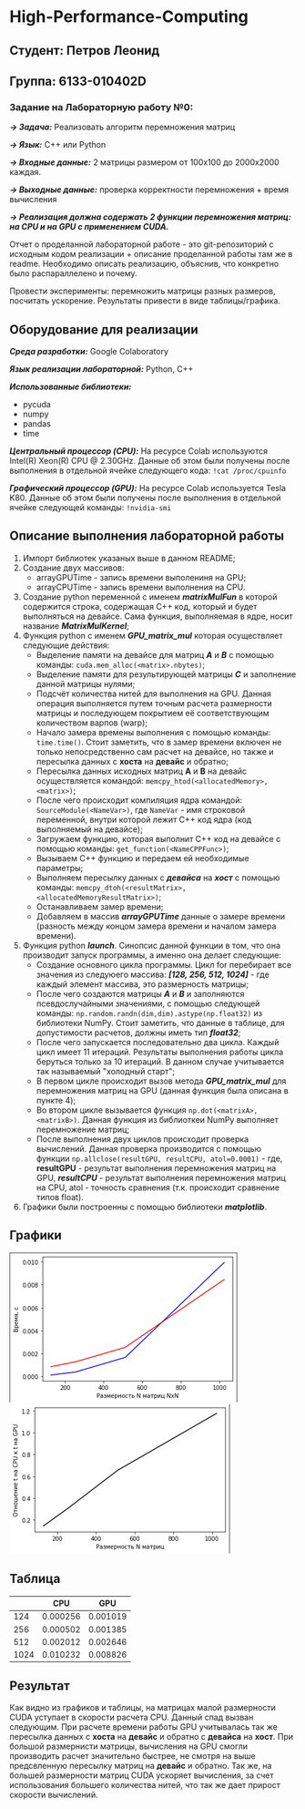 # High-Performance-Computing

## **Студент:** Петров Леонид
## **Группа:** 6133-010402D

### Задание на Лабораторную работу №0:

***-> Задача:*** Реализовать алгоритм перемножения матриц

***-> Язык:*** C++ или Python

***-> Входные данные:*** 2 матрицы размером от 100х100 до 2000х2000 каждая.

***-> Выходные данные:*** проверка корректности перемножения + время вычисления

***-> Реализация должна содержать 2 функции перемножения матриц: на CPU и на GPU с применением CUDA.***

Отчет о проделанной лабораторной работе - это git-репозиторий с исходным кодом реализации + описание проделанной работы там же в readme. Необходимо описать реализацию, объяснив, что конкретно было распараллелено и почему.

Провести эксперименты: перемножить матрицы разных размеров, посчитать ускорение. Результаты привести в виде таблицы/графика.

## Оборудование для реализации

***Среда разработки:*** Google Colaboratory

***Язык реализации лабораторной:*** Python, C++

***Использованные библиотеки:***
  - pycuda
  - numpy
  - pandas
  - time

***Центральный процессор (CPU):*** На ресурсе Colab используются Intel(R) Xeon(R) CPU @ 2.30GHz. Данные об этом были получены после выполнения в отдельной ячейке следующего кода: ```!cat /proc/cpuinfo```

***Графический процессор (GPU):*** На ресурсе Colab используется Tesla K80. Данные об этом были получены после выполнения в отдельной ячейке следующей команды: ```!nvidia-smi```

## Описание выполнения лабораторной работы
1. Импорт библиотек указаных выше в данном README;
2. Создание двух массивов:
    - arrayGPUTime - запись времени выполениня на GPU;
    - arrayCPUTime - запись времени выполнения на CPU.
3. Создание python переменной с именем ***matrixMulFun*** в которой содержится строка, содержащая C++ код, который и будет выполняться на девайсе. Сама функция, выполняемая в ядре, носит название ***MatrixMulKernel***;
4. Функция python с именем ***GPU_matrix_mul*** которая осуществляет следующие действия:
    - Выделение памяти на девайсе для матриц ***A*** и ***B*** с помощью команды: ```cuda.mem_alloc(<matrix>.nbytes)```;
    - Выделение памяти для результирующей матрицы ***C*** и заполнение данной матрицы нулями;
    - Подсчёт количества нитей для выполнения на GPU. Данная операция выполняется путем точным расчета размерности матрицы и последующем покрытием её соответствующим количеством варпов (warp);
    - Начало замера времены выполнения с помощью команды: ```time.time()```. Стоит заметить, что в замер времени включен не только непосредственно сам расчет на девайсе, но также и пересылка данных с **хоста** на **девайс** и обратно;
    - Пересылка данных исходных матриц **A** и **B** на девайс осуществляется командой: ```memcpy_htod(<allocatedMemory>, <matrix>)```;
    - После чего происходит компиляция ядра командой: ```SourceModule(<NameVar>)```, где ```NameVar``` - имя строковой переменной, внутри которой лежит C++ код ядра (код выполняемый на девайсе);
    - Загружаем функцию, которая выполнит C++ код на девайсе с помощью команды: ```get_function(<NameCPPFunc>)```;
    - Вызываем C++ функцию и передаем ей необходимые параметры;
    - Выполняем пересылку данных с ***девайса*** на ***хост*** с помощью команды: ```memcpy_dtoh(<resultMatrix>,<allocatedMemoryResultMatrix>)```;
    - Останавливаем замер времени;
    - Добавляем в массив ***arrayGPUTime*** данные о замере времени (разность между концом замера времени и началом замера времени).
5. Функция python ***launch***. Синопсис данной функции в том, что она производит запуск программы, а именно она делает следующие:
    -  Создание основного цикла программы. Цикл for перебирает все значения из следуюего массива: ***[128, 256, 512, 1024]*** - где каждый элемент массива, это размерность матрицы;
    -  После чего создаются матрицы ***A*** и ***B*** и заполняются псевдослучайными значениями, с помощью следующей команды: ```np.random.randn(dim,dim).astype(np.float32)``` из библиотеки NumPy. Стоит заметить, что данные в таблице, для допустимости расчетов, должны иметь тип ***float32***;
    -  После чего запускается последовательно два цикла. Каждый цикл имеет 11 итераций. Результаты выполнения работы цикла беруться только за 10 итераций. В данном случае учитывается так называемый "холодный старт";
    -  В первом цикле происходит вызов метода ***GPU_matrix_mul*** для перемножения матриц на GPU (данная функция была описана в пункте 4);
    -  Во втором цикле вызывается функция ```np.dot(<matrixA>, <matrixB>)```. Данная функция из библиоткеи NumPy выполняет перемножение матриц;
    -  После выполнения двух циклов происходит проверка вычислений. Данная проверка производится с помощью функции ```np.allclose(resultGPU, resultCPU, atol=0.0001)``` - где, **resultGPU** - результат выполнения перемножения матриц на GPU, ***resultCPU*** - результат выполнения перемножения матриц на CPU, atol - точность сравнения (т.к. происходит сравнение типов float).
6. Графики были построенны с помощью библиотеки ***matplotlib***.

## Графики
![Comparison of working hours](https://github.com/LeoLevin91/High-Performance-Computing/blob/master/Images/1.PNG?raw=true)
![Comparison of working hours](https://github.com/LeoLevin91/High-Performance-Computing/blob/master/Images/2.PNG?raw=true)

## Таблица
|               | CPU | GPU | 
| ------------- | --- | --- |
| 124  | 0.000256	  | 0.001019  |
| 256  | 0.000502  | 0.001385  |
| 512  | 0.002012  | 0.002646  |
| 1024  | 0.010232  | 0.008826  |

## Результат
Как видно из графиков и таблицы, на матрицах малой размерности CUDA уступает в скорости расчета CPU. Данный спад вызван следующим. При расчете времени работы GPU учитывалась так же пересылка данных с **хоста** на **девайс** и обратно с **девайса** на **хост**. При большой размернисти матрицы, вычисления на GPU смогли производить расчет значительно быстрее, не смотря на выше предсвленную пересылку матриц на **девайс** и обратно. Так же, на большей размерности матриц CUDA ускоряет вычисления, за счет использования большего количества нитей, что так же дает прирост скорости вычислений.
